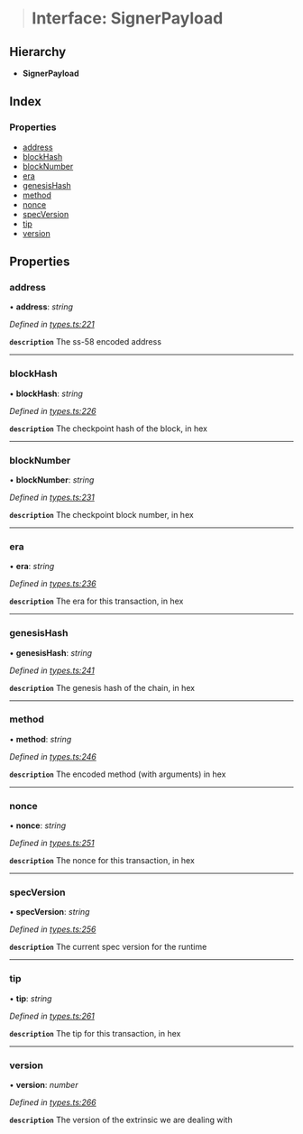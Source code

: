 > # Interface: SignerPayload

## Hierarchy

* **SignerPayload**

## Index

### Properties

* [address](_types_.signerpayload.md#address)
* [blockHash](_types_.signerpayload.md#blockhash)
* [blockNumber](_types_.signerpayload.md#blocknumber)
* [era](_types_.signerpayload.md#era)
* [genesisHash](_types_.signerpayload.md#genesishash)
* [method](_types_.signerpayload.md#method)
* [nonce](_types_.signerpayload.md#nonce)
* [specVersion](_types_.signerpayload.md#specversion)
* [tip](_types_.signerpayload.md#tip)
* [version](_types_.signerpayload.md#version)

## Properties

###  address

• **address**: *string*

*Defined in [types.ts:221](https://github.com/polkadot-js/api/blob/8d34d66/packages/api/src/types.ts#L221)*

**`description`** The ss-58 encoded address

___

###  blockHash

• **blockHash**: *string*

*Defined in [types.ts:226](https://github.com/polkadot-js/api/blob/8d34d66/packages/api/src/types.ts#L226)*

**`description`** The checkpoint hash of the block, in hex

___

###  blockNumber

• **blockNumber**: *string*

*Defined in [types.ts:231](https://github.com/polkadot-js/api/blob/8d34d66/packages/api/src/types.ts#L231)*

**`description`** The checkpoint block number, in hex

___

###  era

• **era**: *string*

*Defined in [types.ts:236](https://github.com/polkadot-js/api/blob/8d34d66/packages/api/src/types.ts#L236)*

**`description`** The era for this transaction, in hex

___

###  genesisHash

• **genesisHash**: *string*

*Defined in [types.ts:241](https://github.com/polkadot-js/api/blob/8d34d66/packages/api/src/types.ts#L241)*

**`description`** The genesis hash of the chain, in hex

___

###  method

• **method**: *string*

*Defined in [types.ts:246](https://github.com/polkadot-js/api/blob/8d34d66/packages/api/src/types.ts#L246)*

**`description`** The encoded method (with arguments) in hex

___

###  nonce

• **nonce**: *string*

*Defined in [types.ts:251](https://github.com/polkadot-js/api/blob/8d34d66/packages/api/src/types.ts#L251)*

**`description`** The nonce for this transaction, in hex

___

###  specVersion

• **specVersion**: *string*

*Defined in [types.ts:256](https://github.com/polkadot-js/api/blob/8d34d66/packages/api/src/types.ts#L256)*

**`description`** The current spec version for  the runtime

___

###  tip

• **tip**: *string*

*Defined in [types.ts:261](https://github.com/polkadot-js/api/blob/8d34d66/packages/api/src/types.ts#L261)*

**`description`** The tip for this transaction, in hex

___

###  version

• **version**: *number*

*Defined in [types.ts:266](https://github.com/polkadot-js/api/blob/8d34d66/packages/api/src/types.ts#L266)*

**`description`** The version of the extrinsic we are dealing with